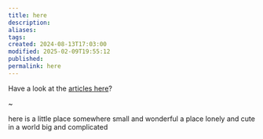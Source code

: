 ```yaml
---
title: here
description: 
aliases: 
tags: 
created: 2024-08-13T17:03:00
modified: 2025-02-09T19:55:12
published: 
permalink: here
---
```


Have a look at the [articles here](/tags)?

~

here is a little place
somewhere small and wonderful
a place lonely and cute
in a world big and complicated
